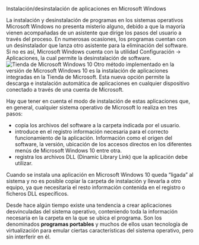 Instalación/desinstalación de aplicaciones en Microsoft Windows

La instalación y desinstalación de programas en los sistemas operativos Microsoft Windows no presenta misterio alguno, debido a que la mayoría vienen acompañadas de un asistente que dirige los pasos del usuario a través del proceso. En numerosas ocasiones, los programas cuentan con un desinstalador que lanza otro asistente para la eliminación del software. Si no es así, Microsoft Windows cuenta con la utilidad <span class="menu">Configuración</span> → <span class="menu">Aplicaciones</span>, la cual permite la desinstalación de software.
![Tienda de Microsoft Windows 10](img/UD04/Pictures/1000000000000CE100000B514E3C853501BA4914.jpg)
Otro método implementado en la versión de Microsoft Windows 10 es la instalación de aplicaciones integradas en la Tienda de Microsoft. Esta nueva opción permite la descarga e instalación automática de aplicaciones en cualquier dispositivo conectado a través de una cuenta de Microsoft.

Hay que tener en cuenta el modo de instalación de estas aplicaciones que, en general, cualquier sistema operativo de Microsoft lo realiza en tres pasos:

- copia los archivos del software a la carpeta indicada por el usuario.
- introduce en el registro información necesaria para el correcto funcionamiento de la aplicación. Información como el origen del software, la versión, ubicación de los accesos directos en los diferentes menús de Microsoft Windows 10 entre otra.
- registra los archivos DLL (Dinamic Library Link) que la aplicación debe utilizar.

Cuando se instala una aplicación en Microsoft Windows 10 queda “ligada” al sistema y no es posible copiar la carpeta de instalación y llevarla a otro equipo, ya que necesitaría el resto información contenida en el registro o ficheros DLL específicos.

Desde hace algún tiempo existe una tendencia a crear aplicaciones desvinculadas del sistema operativo, conteniendo toda la información necesaria en la carpeta en la que se ubica el programa. Son los denominados **programas portables** y muchos de ellos usan tecnología de virtualización para emular ciertas características del sistema operativo, pero sin interferir en él.
